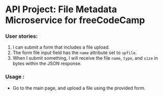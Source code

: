 
# API Project: File Metadata Microservice for freeCodeCamp

###    User stories:
1. I can submit a form that includes a file upload.
2. The form file input field has the `name` attribute set to `upfile`.
3. When I submit something, I will receive the file `name`, `type`, and `size` in bytes within the JSON response.

### Usage :
* Go to the main page, and upload a file using the provided form.
